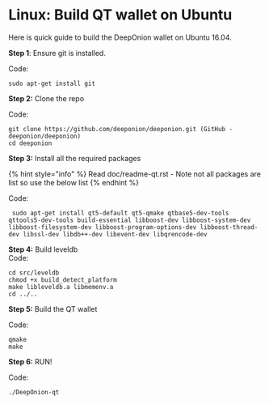 # Linux: Build QT wallet on Ubuntu

Here is quick guide to build the DeepOnion wallet on Ubuntu 16.04.

**Step 1**: Ensure git is installed.  
  
Code:

```text
sudo apt-get install git
```

**Step 2:** Clone the repo  
  
Code:

```text
git clone https://github.com/deeponion/deeponion.git (GitHub - deeponion/deeponion)
cd deeponion
```

**Step 3:** Install all the required packages

{% hint style="info" %}
Read doc/readme-qt.rst - Note not all packages are list so use the below list
{% endhint %}

Code:

```text
 sudo apt-get install qt5-default qt5-qmake qtbase5-dev-tools qttools5-dev-tools build-essential libboost-dev libboost-system-dev libboost-filesystem-dev libboost-program-options-dev libboost-thread-dev libssl-dev libdb++-dev libevent-dev libqrencode-dev
```

**Step 4:** Build leveldb  
Code:

```text
cd src/leveldb
chmod +x build_detect_platform
make libleveldb.a libmemenv.a
cd ../..
```

**Step 5:** Build the QT wallet  
  
Code:

```text
qmake
make
```

**Step 6:** RUN!  
  
Code:

```text
./DeepOnion-qt
```

